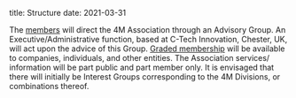 title: Structure
date: 2021-03-31

The [members](/members) will direct the 4M Association through an Advisory Group. An Executive/Administrative function, based at C-Tech Innovation, Chester, UK, will act upon the advice of this Group. [Graded membership](/node/11) will be available to companies, individuals, and other entities. The Association services/ information will be part public and part member only. It is envisaged that there will initially be Interest Groups corresponding to the 4M Divisions, or combinations thereof.